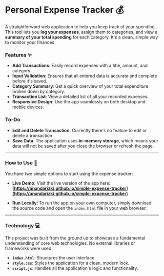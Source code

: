 # **Personal Expense Tracker** 💰

A straightforward web application to help you keep track of your spending. This tool lets you **log your expenses**, assign them to categories, and view a **summary of your total spending** for each category. It's a clean, simple way to monitor your finances.

### **Features** ✨

- **Add Transactions**: Easily record expenses with a title, amount, and category.
- **Input Validation**: Ensures that all entered data is accurate and complete before it's saved.
- **Category Summary**: Get a quick overview of your total expenditure broken down by category.
- **Transaction List**: View a detailed list of all your recorded expenses.
- **Responsive Design**: Use the app seamlessly on both desktop and mobile devices.

### **To-Do**

- **Edit and Delete Transaction**: Currently there's no feature to edit or delete a transaction
- **Save Data**: The application uses **in-memory storage**, which means your data will not be saved after you close the browser or refresh the page.

---

### **How to Use** 🚀

You have two simple options to start using the expense tracker:

- **Live Demo:** Visit the live version of the app here:
  **[https://anandarizki.github.io/simple-expense-tracker](https://anandarizki.github.io/simple-expense-tracker)**

- **Run Locally:** To run the app on your own computer, simply download the source code and open the `index.html` file in your web browser.

---

### **Technology** 💻

This project was built from the ground up to showcase a fundamental understanding of core web technologies. No external libraries or frameworks were used.

- **`index.html`**: Structures the user interface.
- **`style.css`**: Styles the application for a clean, modern look.
- **`script.js`**: Handles all the application's logic and functionality.
